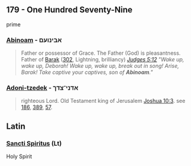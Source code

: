 ## 179 - One Hundred Seventy-Nine
prime

### [Abinoam](/keys/ABINVOM) - אבינועם
> Father or possessor of Grace. The Father (God) is pleasantness. Father of [Barak](/keys/BRQ) ([302](302), Lightning, brilliancy) *[Judges 5:12](http://biblehub.com/judges/5-12.htm) "Wake up, wake up, Deborah! Wake up, wake up, break out in song! Arise, Barak! Take captive your captives, son of **Abinoam**."*

### [Adoni-tzedek](/keys/ADNI-TzDK) - אדני־צדך
> righteous Lord. Old Testament king of Jerusalem [Joshua 10:3](http://biblehub.com/joshua/10-3.htm). see [186](186), [389](389), [57](57).

## Latin

### [Sancti Spiritus](/latin?word=sancti+spiritus) (Lt)
Holy Spirit
